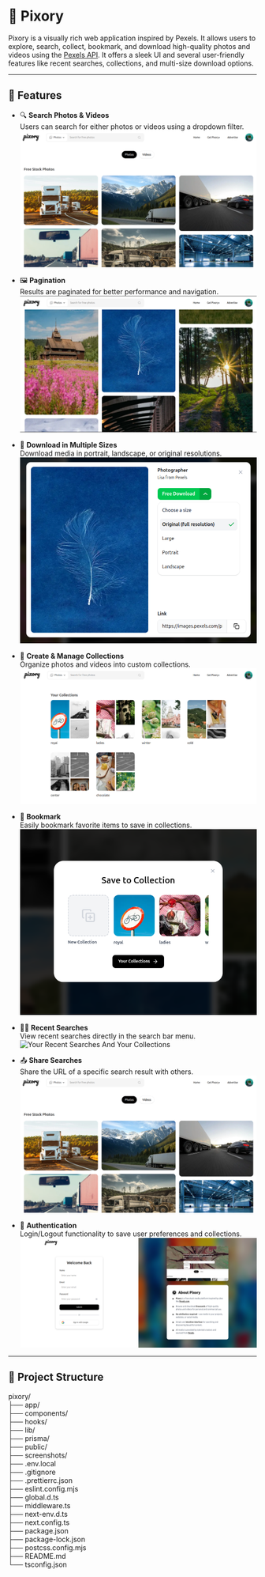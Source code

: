 # 📸 Pixory

Pixory is a visually rich web application inspired by Pexels. It allows users to explore, search, collect, bookmark, and download high-quality photos and videos using the [Pexels API](https://www.pexels.com/api/). It offers a sleek UI and several user-friendly features like recent searches, collections, and multi-size download options.

---

## 🌟 Features

- 🔍 **Search Photos & Videos**  
  Users can search for either photos or videos using a dropdown filter.
  ![Search Result](screenshots/searchResults.png)

- 🖼️ **Pagination**  
  Results are paginated for better performance and navigation.
  ![Pagination](screenshots/pagination.png)

- 💾 **Download in Multiple Sizes**  
  Download media in portrait, landscape, or original resolutions.
  ![Download Photo/Video](screenshots/download.png)

- 📂 **Create & Manage Collections**  
  Organize photos and videos into custom collections.
  ![Your Collections](screenshots/collections.png)

- 🔖 **Bookmark**  
  Easily bookmark favorite items to save in collections.
  ![Bookmark Photo/Video](screenshots/bookmark.png)

- 🕵️‍♂️ **Recent Searches**  
  View recent searches directly in the search bar menu.
  ![Your Recent Searches And Your Collections](screenshots/recentSearches.png)

- 📤 **Share Searches**  
  Share the URL of a specific search result with others.
  ![Search Results](screenshots/searchResults.png)

- 🔐 **Authentication**  
  Login/Logout functionality to save user preferences and collections.
  ![Authentication](screenshots/auth.png)

---

## 🌟 Project Structure

pixory/              
├── app/                  
├── components/           
├── hooks/                
├── lib/                 
├── prisma/              
├── public/              
├── screenshots/         
├── .env.local            
├── .gitignore            
├── .prettierrc.json     
├── eslint.config.mjs    
├── global.d.ts           
├── middleware.ts        
├── next-env.d.ts         
├── next.config.ts       
├── package.json          
├── package-lock.json     
├── postcss.config.mjs    
├── README.md             
└── tsconfig.json         

